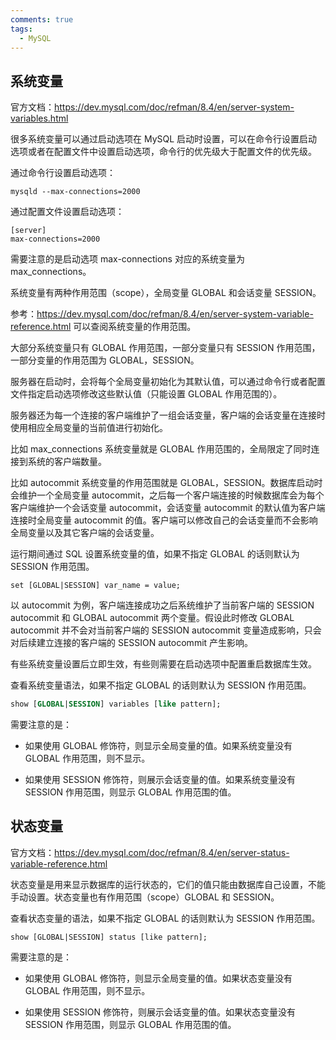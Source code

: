 ```yaml
---
comments: true
tags:
  - MySQL
---
```

## 系统变量
官方文档：https://dev.mysql.com/doc/refman/8.4/en/server-system-variables.html

很多系统变量可以通过启动选项在 MySQL 启动时设置，可以在命令行设置启动选项或者在配置文件中设置启动选项，命令行的优先级大于配置文件的优先级。

通过命令行设置启动选项：
```
mysqld --max-connections=2000
```

 通过配置文件设置启动选项：
```
[server]
max-connections=2000
```

需要注意的是启动选项 max-connections 对应的系统变量为 max_connections。

系统变量有两种作用范围（scope），全局变量 GLOBAL 和会话变量 SESSION。

参考：https://dev.mysql.com/doc/refman/8.4/en/server-system-variable-reference.html 可以查阅系统变量的作用范围。

大部分系统变量只有 GLOBAL 作用范围，一部分变量只有 SESSION 作用范围，一部分变量的作用范围为 GLOBAL，SESSION。

服务器在启动时，会将每个全局变量初始化为其默认值，可以通过命令行或者配置文件指定启动选项修改这些默认值（只能设置 GLOBAL 作用范围的）。

服务器还为每一个连接的客户端维护了一组会话变量，客户端的会话变量在连接时使用相应全局变量的当前值进行初始化。

比如 max_connections 系统变量就是 GLOBAL 作用范围的，全局限定了同时连接到系统的客户端数量。

比如 autocommit 系统变量的作用范围就是 GLOBAL，SESSION。数据库启动时会维护一个全局变量 autocommit，之后每一个客户端连接的时候数据库会为每个客户端维护一个会话变量 autocommit，会话变量 autocommit 的默认值为客户端连接时全局变量 autocommit 的值。客户端可以修改自己的会话变量而不会影响全局变量以及其它客户端的会话变量。

运行期间通过 SQL 设置系统变量的值，如果不指定 GLOBAL 的话则默认为 SESSION 作用范围。
```
set [GLOBAL|SESSION] var_name = value;
```

以 autocommit 为例，客户端连接成功之后系统维护了当前客户端的 SESSION autocommit 和 GLOBAL autocommit 两个变量。假设此时修改 GLOBAL autocommit 并不会对当前客户端的 SESSION autocommit 变量造成影响，只会对后续建立连接的客户端的 SESSION autocommit 产生影响。

有些系统变量设置后立即生效，有些则需要在启动选项中配置重启数据库生效。

查看系统变量语法，如果不指定 GLOBAL 的话则默认为 SESSION 作用范围。
```sql
show [GLOBAL|SESSION] variables [like pattern];
```
需要注意的是：  

- 如果使用 GLOBAL 修饰符，则显示全局变量的值。如果系统变量没有 GLOBAL 作用范围，则不显示。

- 如果使用 SESSION 修饰符，则展示会话变量的值。如果系统变量没有 SESSION 作用范围，则显示 GLOBAL 作用范围的值。
## 状态变量
官方文档：https://dev.mysql.com/doc/refman/8.4/en/server-status-variable-reference.html

状态变量是用来显示数据库的运行状态的，它们的值只能由数据库自己设置，不能手动设置。状态变量也有作用范围（scope）GLOBAL 和 SESSION。

查看状态变量的语法，如果不指定 GLOBAL 的话则默认为 SESSION 作用范围。
```
show [GLOBAL|SESSION] status [like pattern];
```
需要注意的是：

- 如果使用 GLOBAL 修饰符，则显示全局变量的值。如果状态变量没有 GLOBAL 作用范围，则不显示。

- 如果使用 SESSION 修饰符，则展示会话变量的值。如果状态变量没有 SESSION 作用范围，则显示 GLOBAL 作用范围的值。